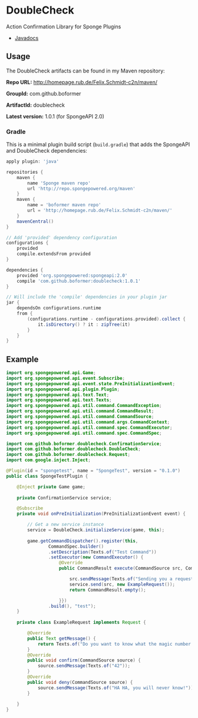# DoubleCheck
Action Confirmation Library for Sponge Plugins

* [Javadocs](http://homepage.rub.de/Felix.Schmidt-c2n/javadocs/doublecheck/)


## Usage

The DoubleCheck artifacts can be found in my Maven repository:

**Repo URL:** http://homepage.rub.de/Felix.Schmidt-c2n/maven/

**GroupId:** com.github.boformer

**ArtifactId:** doublecheck         

**Latest version:** 1.0.1 (for SpongeAPI 2.0)

### Gradle
This is a minimal plugin build script (``build.gradle``) that adds the SpongeAPI and DoubleCheck dependencies:
```gradle
apply plugin: 'java'

repositories {
	maven {
		name 'Sponge maven repo'
		url 'http://repo.spongepowered.org/maven'
	}
	maven {
		name = 'boformer maven repo'
		url = 'http://homepage.rub.de/Felix.Schmidt-c2n/maven/'
	}
	mavenCentral()
}

// Add 'provided' dependency configuration
configurations {
	provided
	compile.extendsFrom provided
}

dependencies {
	provided 'org.spongepowered:spongeapi:2.0'
	compile 'com.github.boformer:doublecheck:1.0.1'
}

// Will include the 'compile' dependencies in your plugin jar
jar {
	dependsOn configurations.runtime
	from {
		(configurations.runtime - configurations.provided).collect {
			it.isDirectory() ? it : zipTree(it)
		}
	}
}
```

## Example
```java
import org.spongepowered.api.Game;
import org.spongepowered.api.event.Subscribe;
import org.spongepowered.api.event.state.PreInitializationEvent;
import org.spongepowered.api.plugin.Plugin;
import org.spongepowered.api.text.Text;
import org.spongepowered.api.text.Texts;
import org.spongepowered.api.util.command.CommandException;
import org.spongepowered.api.util.command.CommandResult;
import org.spongepowered.api.util.command.CommandSource;
import org.spongepowered.api.util.command.args.CommandContext;
import org.spongepowered.api.util.command.spec.CommandExecutor;
import org.spongepowered.api.util.command.spec.CommandSpec;

import com.github.boformer.doublecheck.ConfirmationService;
import com.github.boformer.doublecheck.DoubleCheck;
import com.github.boformer.doublecheck.Request;
import com.google.inject.Inject;

@Plugin(id = "spongetest", name = "SpongeTest", version = "0.1.0")
public class SpongeTestPlugin {

    @Inject private Game game;
    
    private ConfirmationService service;

    @Subscribe
    private void onPreInitialization(PreInitializationEvent event) {

        // Get a new service instance
        service = DoubleCheck.initializeService(game, this);
        
        game.getCommandDispatcher().register(this, 
                CommandSpec.builder()
                .setDescription(Texts.of("Test Command"))
                .setExecutor(new CommandExecutor() {
                    @Override
                    public CommandResult execute(CommandSource src, CommandContext args) throws CommandException {

                        src.sendMessage(Texts.of("Sending you a request..."));
                        service.send(src, new ExampleRequest());
                        return CommandResult.empty();

                    }})
                .build(), "test");
    }
    
    private class ExampleRequest implements Request {

        @Override
        public Text getMessage() {
            return Texts.of("Do you want to know what the magic number is?");
        }
        @Override
        public void confirm(CommandSource source) {
            source.sendMessage(Texts.of("42"));
        }
        @Override
        public void deny(CommandSource source) {
            source.sendMessage(Texts.of("HA HA, you will never know!"));
        }
        
    }
}
```
